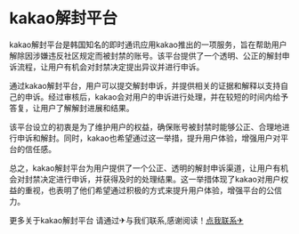 # kakao解封平台

kakao解封平台是韩国知名的即时通讯应用kakao推出的一项服务，旨在帮助用户解除因涉嫌违反社区规定而被封禁的账号。该平台提供了一个透明、公正的解封申诉流程，让用户有机会对封禁决定提出异议并进行申诉。

通过kakao解封平台，用户可以提交解封申诉，并提供相关的证据和解释以支持自己的申诉。经过审核后，kakao会对用户的申诉进行处理，并在较短的时间内给予答复，让用户了解解封进展和结果。

该平台设立的初衷是为了维护用户的权益，确保账号被封禁时能够公正、合理地进行申诉和解封。同时，kakao也希望通过这一举措，提升用户体验，增强用户对平台的信任感。

总之，kakao解封平台为用户提供了一个公正、透明的解封申诉渠道，让用户有机会对封禁决定进行申诉，并获得及时的处理结果。这一举措体现了kakao对用户权益的重视，也表明了他们希望通过积极的方式来提升用户体验，增强平台的公信力。

更多关于kakao解封平台 请通过✈与我们联系,感谢阅读！[点我联系✈](https://dev.G208.com)